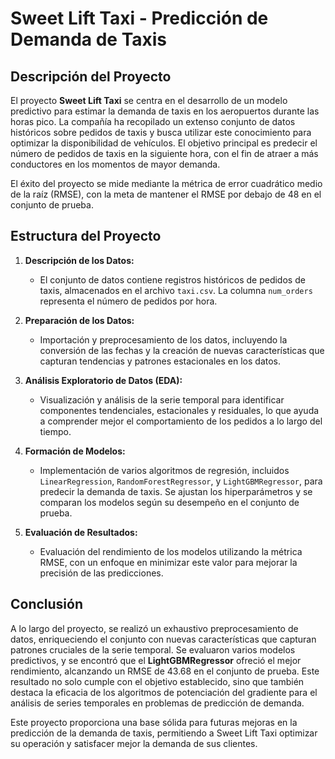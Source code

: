 # Sweet Lift Taxi - Predicción de Demanda de Taxis

## Descripción del Proyecto

El proyecto **Sweet Lift Taxi** se centra en el desarrollo de un modelo predictivo para estimar la demanda de taxis en los aeropuertos durante las horas pico. La compañía ha recopilado un extenso conjunto de datos históricos sobre pedidos de taxis y busca utilizar este conocimiento para optimizar la disponibilidad de vehículos. El objetivo principal es predecir el número de pedidos de taxis en la siguiente hora, con el fin de atraer a más conductores en los momentos de mayor demanda.

El éxito del proyecto se mide mediante la métrica de error cuadrático medio de la raíz (RMSE), con la meta de mantener el RMSE por debajo de 48 en el conjunto de prueba.

## Estructura del Proyecto

1. **Descripción de los Datos:**
   - El conjunto de datos contiene registros históricos de pedidos de taxis, almacenados en el archivo `taxi.csv`. La columna `num_orders` representa el número de pedidos por hora.

2. **Preparación de los Datos:**
   - Importación y preprocesamiento de los datos, incluyendo la conversión de las fechas y la creación de nuevas características que capturan tendencias y patrones estacionales en los datos.

3. **Análisis Exploratorio de Datos (EDA):**
   - Visualización y análisis de la serie temporal para identificar componentes tendenciales, estacionales y residuales, lo que ayuda a comprender mejor el comportamiento de los pedidos a lo largo del tiempo.

4. **Formación de Modelos:**
   - Implementación de varios algoritmos de regresión, incluidos `LinearRegression`, `RandomForestRegressor`, y `LightGBMRegressor`, para predecir la demanda de taxis. Se ajustan los hiperparámetros y se comparan los modelos según su desempeño en el conjunto de prueba.

5. **Evaluación de Resultados:**
   - Evaluación del rendimiento de los modelos utilizando la métrica RMSE, con un enfoque en minimizar este valor para mejorar la precisión de las predicciones.

## Conclusión

A lo largo del proyecto, se realizó un exhaustivo preprocesamiento de datos, enriqueciendo el conjunto con nuevas características que capturan patrones cruciales de la serie temporal. Se evaluaron varios modelos predictivos, y se encontró que el **LightGBMRegressor** ofreció el mejor rendimiento, alcanzando un RMSE de 43.68 en el conjunto de prueba. Este resultado no solo cumple con el objetivo establecido, sino que también destaca la eficacia de los algoritmos de potenciación del gradiente para el análisis de series temporales en problemas de predicción de demanda.

Este proyecto proporciona una base sólida para futuras mejoras en la predicción de la demanda de taxis, permitiendo a Sweet Lift Taxi optimizar su operación y satisfacer mejor la demanda de sus clientes.